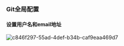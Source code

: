 ### Git全局配置 

#### 设置用户名和email地址

![c846f297-55ad-4def-b34b-caf9eaa469d7](file:///C:/Users/UserX/Pictures/Typedown/c846f297-55ad-4def-b34b-caf9eaa469d7.png)


